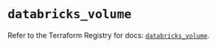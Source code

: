 # `databricks_volume`

Refer to the Terraform Registry for docs: [`databricks_volume`](https://registry.terraform.io/providers/databricks/databricks/1.69.0/docs/resources/volume).
